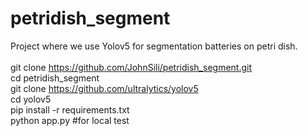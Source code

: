 # petridish_segment
Project where we use Yolov5 for segmentation batteries on petri dish.  \
\
git clone https://github.com/JohnSili/petridish_segment.git \
cd petridish_segment \
git clone https://github.com/ultralytics/yolov5 \
cd yolov5 \
pip install -r requirements.txt \
python app.py #for local test 
